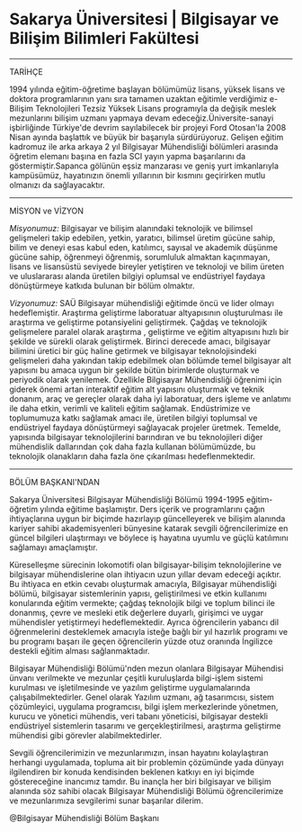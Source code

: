 # Sakarya Üniversitesi | Bilgisayar ve Bilişim Bilimleri Fakültesi

------------------------------------------------------------------------------------------------------------------------------
TARİHÇE

1994 yılında eğitim-öğretime başlayan bölümümüz lisans, yüksek lisans ve doktora programlarının yanı sıra tamamen uzaktan eğitimle verdiğimiz e-Bilişim Teknolojileri Tezsiz Yüksek Lisans programıyla da değişik meslek mezunlarını bilişim uzmanı yapmaya devam edeceğiz.Üniversite-sanayi işbirliğinde Türkiye'de devrim sayılabilecek bir projeyi Ford Otosan'la 2008 Nisan ayında başlattık ve büyük bir başarıyla sürdürüyoruz. Gelişen eğitim kadromuz ile arka arkaya 2 yıl Bilgisayar Mühendisliği bölümleri arasında öğretim elemanı başına en fazla SCI yayın yapma başarılarını da göstermiştir.Sapanca gölünün eşsiz manzarası ve geniş yurt imkanlarıyla kampüsümüz, hayatınızın önemli yıllarının bir kısmını geçirirken mutlu olmanızı da sağlayacaktır.  

------------------------------------------------------------------------------------------------------------------------------

MİSYON ve VİZYON

<i>Misyonumuz:</i>
Bilgisayar ve bilişim alanındaki teknolojik ve bilimsel gelişmeleri takip edebilen, yetkin, yaratıcı, bilimsel üretim gücüne sahip, bilim ve deneyi esas kabul eden, katılımcı, sayısal ve akademik düşünme gücüne sahip, öğrenmeyi öğrenmiş, sorumluluk almaktan kaçınmayan, lisans ve lisansüstü seviyede bireyler yetiştiren ve teknoloji ve bilim üreten ve uluslararası alanda üretilen bilgiyi oplumsal ve endüstriyel faydaya dönüştürmeye katkıda bulunan bir bölüm olmaktır.

<i>Vizyonumuz:</i>
SAÜ Bilgisayar mühendisliği eğitimde öncü ve lider olmayı hedeflemiştir.
Araştırma geliştirme laboratuar altyapısının oluşturulması ile araştırma ve geliştirme potansiyelini geliştirmek.
Çağdaş ve teknolojik gelişmelere paralel olarak araştırma , geliştirme ve eğitim altyapısını hızlı bir şekilde ve sürekli olarak geliştirmek.
Birinci derecede amacı, bilgisayar bilimini üretici bir güç haline getirmek ve bilgisayar teknolojisindeki gelişmeleri daha yakından takip edebilmek olan bölümde temel bilgisayar alt yapısını bu amaca uygun bir şekilde bütün birimlerde oluşturmak ve periyodik olarak yenilemek.
Özellikle Bilgisayar Mühendisliği öğrenimi için giderek önemi artan interaktif eğitim alt yapısını oluşturmak ve teknik donanım, araç ve gereçler olarak daha iyi laboratuar, ders işleme ve anlatımı ile daha etkin, verimli ve kaliteli eğitim sağlamak.
Endüstrimize ve toplumumuza katkı sağlamak amacı ile, üretilen bilgiyi toplumsal ve endüstriyel faydaya dönüştürmeyi sağlayacak projeler üretmek.
Temelde, yapısında bilgisayar teknolojilerini barındıran ve bu teknolojileri diğer mühendislik dallarından çok daha fazla kullanan bölümümüzde, bu teknolojik olanakların daha fazla öne çıkarılması hedeflenmektedir.

------------------------------------------------------------------------------------------------------------------------------

BÖLÜM BAŞKANI'NDAN

Sakarya Üniversitesi Bilgisayar Mühendisliği Bölümü 1994-1995 eğitim-öğretim yılında eğitime başlamıştır. Ders içerik ve programlarını çağın ihtiyaçlarına uygun bir biçimde hazırlayıp güncelleyerek ve bilişim alanında kariyer sahibi akademisyenleri bünyesine katarak sevgili öğrencilerimize en güncel bilgileri ulaştırmayı ve böylece iş hayatına uyumlu ve güçlü katılımını sağlamayı amaçlamıştır.

Küreselleşme sürecinin lokomotifi olan bilgisayar-bilişim teknolojilerine ve bilgisayar mühendislerine olan ihtiyacın uzun yıllar devam edeceği açıktır. Bu ihtiyaca en etkin cevabı oluşturmak amacıyla, Bilgisayar mühendisliği bölümü, bilgisayar sistemlerinin yapısı, geliştirilmesi ve etkin kullanımı konularında eğitim vermekte; çağdaş teknolojik bilgi ve toplum bilinci ile donanmış, çevre ve mesleki etik değerlere duyarlı, girişimci ve uygar mühendisler yetiştirmeyi hedeflemektedir. Ayrıca öğrencilerin yabancı dil öğrenmelerini desteklemek amacıyla isteğe bağlı bir yıl hazırlık programı ve bu programı başarı ile geçen öğrencilerin yüzde otuz oranında İngilizce destekli eğitim alması sağlanmaktadır.

Bilgisayar Mühendisliği Bölümü'nden mezun olanlara Bilgisayar Mühendisi ünvanı verilmekte ve mezunlar çeşitli kuruluşlarda bilgi-işlem sistemi kurulması ve işletilmesinde ve yazılım geliştirme uygulamalarında çalışabilmektedirler. Genel olarak Yazılım uzmanı, ağ tasarımcısı, sistem çözümleyici, uygulama programcısı, bilgi işlem merkezlerinde yönetmen, kurucu ve yönetici mühendis, veri tabanı yöneticisi, bilgisayar destekli endüstriyel sistemlerin tasarımı ve gerçekleştirilmesi, araştırma geliştirme mühendisi gibi görevler alabilmektedirler.

Sevgili öğrencilerimizin ve mezunlarımızın, insan hayatını kolaylaştıran herhangi uygulamada, topluma ait bir problemin çözümünde yada dünyayı ilgilendiren bir konuda kendisinden beklenen katkıyı en iyi biçimde göstereceğine inancımız tamdır. Bu inançla her biri bilgisayar ve bilişim alanında söz sahibi olacak Bilgisayar Mühendisliği Bölümü öğrencilerimize ve mezunlarımıza sevgilerimi sunar başarılar dilerim.

@Bilgisayar Mühendisliği Bölüm Başkanı
